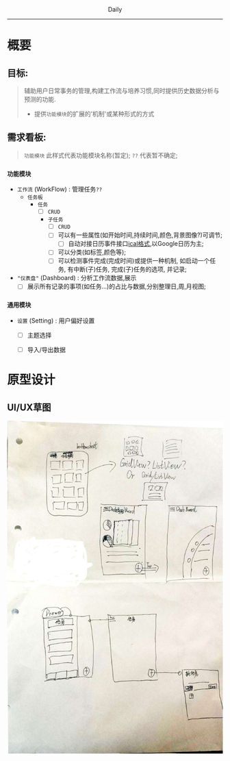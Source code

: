 <center>Daily</center>

---

# 概要

## 目标:

> 辅助用户日常事务的管理,构建工作流与培养习惯,同时提供历史数据分析与预测的功能.
> - 提供`功能模块`的扩展的'机制'或某种形式的方式


## 需求看板:
> `功能模块` 此样式代表功能模块名称(暂定);
> `??` 代表暂不确定;

### `功能模块`

- `工作流` (WorkFlow) : 管理任务`??`
  - `任务板` 
    - `任务` 
      - [ ] `CRUD`
      - `子任务`
        - [ ] `CRUD`
        - [ ] 可以有一些属性(如开始时间,持续时间,颜色,背景图像?)可调节;
          - [ ] 自动对接日历事件接口[ical格式](https://en.wikipedia.org/wiki/ICalendar),以Google日历为主;
        - [ ] 可以分类(如标签,颜色等);
        - [ ] 可以检测事件完成(完成时间)或提供一种机制, 如启动一个任务, 有中断(子)任务, 完成(子)任务的选项, 并记录;
      
- `"仪表盘"` (Dashboard)  : 分析工作流数据,展示
  - [ ] 展示所有记录的事项(如任务...)的占比与数据,分别整理日,周,月视图;
  
### `通用模块`

- `设置` (Setting) : 用户偏好设置
  - [ ] 主题选择
  - [ ] 导入/导出数据


# 原型设计

## UI/UX草图

![好丑的图23333](assets/draft_2019-05-12.jpg)
